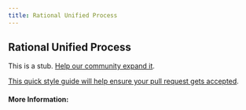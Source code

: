 ```yaml
---
title: Rational Unified Process
---
```


## Rational Unified Process

This is a stub. [Help our community expand it](https://github.com/freeCodeCamp/guide-articles/tree/master/articles/Agile/Rational-Unified-Process/index.md).

[This quick style guide will help ensure your pull request gets accepted](https://github.com/freeCodeCamp/guide-articles/blob/master/README.md).

<!-- The article goes here, in GitHub-flavored Markdown. Feel free to add YouTube videos, images, and CodePen/JSBin embeds  -->

#### More Information:
<!-- Please add any articles you think might be helpful to read before writing the article -->


